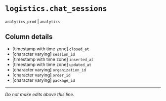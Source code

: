 # `logistics.chat_sessions`
`analytics_prod` | `analytics`

## Column details
* [timestamp with time zone] `closed_at`
* [character varying] `session_id`
* [timestamp with time zone] `inserted_at`
* [timestamp with time zone] `updated_at`
* [character varying] `organization_id`
* [character varying] `order_id`
* [character varying] `package_id`

-------------------------------------------------------------------------------
*Do not make edits above this line.*

